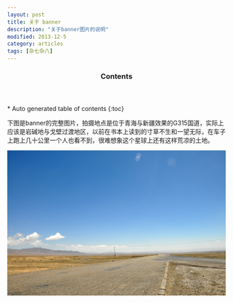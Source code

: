 ```yaml
---
layout: post
title: 关于 banner
description: "关于banner图片的说明"
modified: 2013-12-5
category: articles
tags: [杂七杂八]
---
```


<section id="table-of-contents" class="toc">
  <header>
    <h3>Contents</h3>
  </header>
<div id="drawer" markdown="1">
*  Auto generated table of contents
{:toc}
</div>
</section><!-- /#table-of-contents -->

下图是banner的完整图片，拍摄地点是位于青海与新疆效果的G315国道，实际上应该是岩碱地与戈壁过渡地区，以前在书本上读到的寸草不生和一望无际，在车子上跑上几十公里一个人也看不到，很难想象这个星球上还有这样荒凉的土地。

<img src="/assets/images/desert.jpg" />



